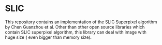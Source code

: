 SLIC
====

This repository contains an implementation of the SLIC Superpixel algorithm by Chen Guanzhou et al.
Other than other open source libraries which contain SLIC superpixel algorithm, this library can deal with image with huge size ( even bigger than memory size).
